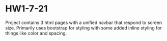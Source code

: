 # HW1-7-21

Project contains 3 html pages with a unified navbar that respond to screen size. Primarily uses bootstrap for styling with some added inline styling for things like color and spacing.